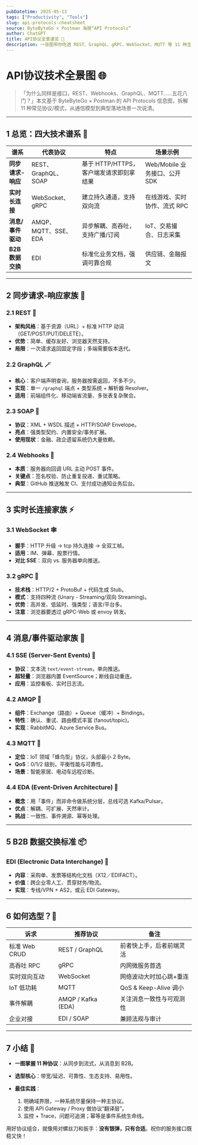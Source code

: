 ```yaml
---
pubDatetime: 2025-05-13
tags: ["Productivity", "Tools"]
slug: api-protocols-cheatsheet
source: ByteByteGo × Postman 海报“API Protocols”
author: ChatGPT
title: API协议全景速览 🚀
description: 一张图带你吃透 REST、GraphQL、gRPC、WebSocket、MQTT 等 11 种主流 API 技术的核心原理、最佳场景与对比优势。
---
```


# API协议技术全景图 🌐

> 「为什么同样是接口，REST、Webhooks、GraphQL、MQTT……五花八门？」本文基于 ByteByteGo × Postman 的 API Protocols 信息图，拆解 11 种常见协议/模式，从通信模型到典型落地场景一次说清。

---

## 1 总览：四大技术谱系 🧭

| 谱系              | 代表协议             | 特点                                    | 场景示例                      |
| ----------------- | -------------------- | --------------------------------------- | ----------------------------- |
| **同步请求-响应** | REST、GraphQL、SOAP  | 基于 HTTP/HTTPS，客户端发请求即刻拿结果 | Web/Mobile 业务接口、公开 SDK |
| **实时长连接**    | WebSocket、gRPC      | 建立持久通道，支持双向流                | 在线游戏、实时协作、流式 RPC  |
| **消息/事件驱动** | AMQP、MQTT、SSE、EDA | 异步解耦、高吞吐，支持广播/订阅         | IoT、交易撮合、日志采集       |
| **B2B 数据交换**  | EDI                  | 标准化业务文档，强调可靠合规            | 供应链、金融报文              |

---

## 2 同步请求-响应家族 🔁

### 2.1 REST 🍃

- **架构风格**：基于资源（URL）+ 标准 HTTP 动词（GET/POST/PUT/DELETE）。
- **优势**：简单、缓存友好、浏览器天然支持。
- **局限**：一次请求返回固定字段；多端需要版本迭代。

### 2.2 GraphQL 🪄

- **核心**：客户端声明查询，服务器按需返回，不多不少。
- **实现**：单一 `/graphql` 端点 + 类型系统 + 解析器 Resolver。
- **适用**：前端组件化、移动端省流量、多张表复杂聚合。

### 2.3 SOAP 📑

- **协议**：XML + WSDL 描述 + HTTP/SOAP Envelope。
- **亮点**：强类型契约、内置安全/事务扩展。
- **使用现状**：金融、政企遗留系统仍大量依赖。

### 2.4 Webhooks 🔔

- **本质**：服务器向回调 URL 主动 POST 事件。
- **关键点**：签名校验、防止重复投递、重试策略。
- **典型**：GitHub 推送触发 CI、支付成功通知业务后台。

---

## 3 实时长连接家族 ⚡

### 3.1 WebSocket 🕸

- **握手**：HTTP 升级 → tcp 持久连接 → 全双工帧。
- **适用**：IM、弹幕、股票行情。
- **对比 SSE**：双向 vs. 服务器单向推送。

### 3.2 gRPC 🚗

- **技术栈**：HTTP/2 + ProtoBuf + 代码生成 Stub。
- **模式**：支持四种流 (Unary - Streaming/双向 Streaming)。
- **优势**：高并发、低延时、强类型；语言/平台多。
- **注意**：浏览器要透过 gRPC-Web 或 envoy 转发。

---

## 4 消息/事件驱动家族 📣

### 4.1 SSE (Server-Sent Events) 📡

- **协议**：文本流 `text/event-stream`，单向推送。
- **超轻量**：浏览器内置 EventSource；断线自动重连。
- **应用**：监控看板、实时日志流。

### 4.2 AMQP 📨

- **组件**：Exchange（路由）+ Queue（缓冲）+ Bindings。
- **特性**：确认、重试、路由模式丰富 (fanout/topic)。
- **实现**：RabbitMQ、Azure Service Bus。

### 4.3 MQTT 📶

- **定位**：IoT 领域「蜂鸟型」协议，头部最小 2 Byte。
- **QoS**：0/1/2 级别，平衡性能与可靠性。
- **场景**：智能家居、电动车远程诊断。

### 4.4 EDA (Event-Driven Architecture) 🧩

- **概念**：用「事件」而非命令做系统分层，总线可选 Kafka/Pulsar。
- **优点**：解耦、可扩展、天然审计。
- **挑战**：一致性、事件溯源、幂等处理。

---

## 5 B2B 数据交换标准 📦

### EDI (Electronic Data Interchange) 🏢

- **内容**：采购单、发票等结构化文档（X12／EDIFACT）。
- **价值**：跨企业零人工、贯穿财务/物流。
- **实现**：专线/VPN + AS2，或云 EDI Gateway。

---

## 6 如何选型？🔑

| 诉求          | 推荐协议           | 备注                     |
| ------------- | ------------------ | ------------------------ |
| 标准 Web CRUD | REST / GraphQL     | 前者快上手，后者前端灵活 |
| 高吞吐 RPC    | gRPC               | 内网微服务首选           |
| 实时双向互动  | WebSocket          | 网络波动大时加心跳+重连  |
| IoT 低功耗    | MQTT               | QoS & Keep-Alive 调小    |
| 事件解耦      | AMQP / Kafka (EDA) | 关注消息一致性与可观测性 |
| 企业对接      | EDI / SOAP         | 兼顾法规与审计           |

---

## 7 小结 🏁

- **一图掌握 11 种协议**：从同步到流式，从消息到 B2B。
- **选型核心**：带宽/延迟、可靠性、生态支持、易用性。
- **最佳实践**：

  1. 明确域界限，一种系统尽量保持一种主协议。
  2. 使用 API Gateway / Proxy 做协议“翻译层”。
  3. 监控 + Trace，问题可追溯；幂等是事件系统生命线。

用好协议组合，就像用对螺丝刀和扳手：**没有银弹，只有合适**。祝你的服务接口既稳又快！

